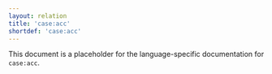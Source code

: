 ```yaml
---
layout: relation
title: 'case:acc'
shortdef: 'case:acc'
---
```


This document is a placeholder for the language-specific documentation
for `case:acc`.
